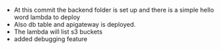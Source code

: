 - At this commit the backend folder is set up and there is a simple hello word lambda to deploy
- Also db table and apigateway is deployed.
- The lambda will list s3 buckets
- added debugging feature
